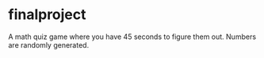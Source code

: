 # finalproject
A math quiz game where you have 45 seconds to figure them out. Numbers are randomly generated.
